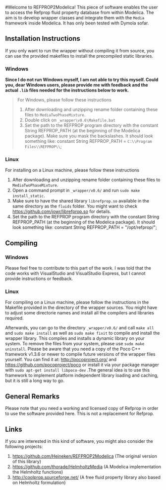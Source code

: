 
#Welcome to REFPROP2Modelica!
This piece of software enables the user to access the Refprop fluid property database from within Modelica. The aim is to develop wrapper classes and integrate them with the `Media` framework inside Modelica. It has only been tested with Dymola sofar. 

## Installation Instructions
If you only want to run the wrapper without compiling it from source, you can use the provided makefiles to install the precompiled static libraries. 

### Windows
**Since I do not run Windows myself, I am not able to try this myself. Could you, dear Windows users, please provide me with feedback and the actual `.lib` files needed for the instructions below to work.**

> For Windows, please follow these instructions
> 
> 1.  After downloading and unzipping rename folder containing these files to `MediaTwoPhaseMixture`.
> 2.  Double click on `_wrapper\v0.6\Makefile.bat`
> 3.  Set the path to the REFPROP program directory with the constant String REFPROP_PATH (at the beginning of the Modelica package). Make sure you mask the backslashes. It should look something like: constant String REFPROP_PATH = `C:\\Program Files\\REFPROP\\`;
> 

### Linux
For installing on a Linux machine, please follow these instructions

1.  After downloading and unzipping rename folder containing these files to `MediaTwoPhaseMixture`.
2.  Open a command prompt in `_wrapper/v0.6/` and run `sudo make install_static`.
3.  Make sure to have the shared library `librefprop.so` available in the same directory as the `fluids` folder. You might want to check https://github.com/jowr/librefprop.so for details. 
4.  Set the path to the REFPROP program directory with the constant String REFPROP_PATH (at the beginning of the Modelica package). It should look something like: constant String REFPROP_PATH = "/opt/refprop/"; 

## Compiling

### Windows
Please feel free to contribute to this part of the work. I was told that the code works with VisualStudio and VisualStudio Express, but I cannot provide instructions or feedback.

### Linux
For compiling on a Linux machine, please follow the instructions in the Makefile provided in the directory of the wrapper sources. You might have to adjust some directorie names and install all the compilers and libraries required. 

Afterwards, you can go to the directory `_wrapper/v0.6/` and call `make all` and `sudo make install` as well as `sudo make fixit` to compile and install the wrapper library. This compiles and installs a dynamic library on your system. To remove the files from your system, please use `sudo make uninstall`. Please be aware that you need a copy of the Poco C++ framework v1.3.6 or newer to compile future versions of the wrapper files yourself. You can find it at: http://pocoproject.org/ and https://github.com/pocoproject/poco or install it via your package manager with `sudo apt-get install libpoco-dev` .The general idea is to use this framework to implement platform independent library loading and caching, but it is still a long way to go. 

## General Remarks
Please note that you need a working and licensed copy of Refprop in order to use the software provided here. This is not a replacement for Refprop.

## Links
If you are interested in this kind of software, you might also consider the following projects:

1.  https://github.com/Heineken/REFPROP2Modelica (The original version of this library)
2.  https://github.com/thorade/HelmholtzMedia (A Modelica implementation the Helmholtz functions)
3.  http://coolprop.sourceforge.net/ (A free fluid property library also based on Helmholtz formulation)